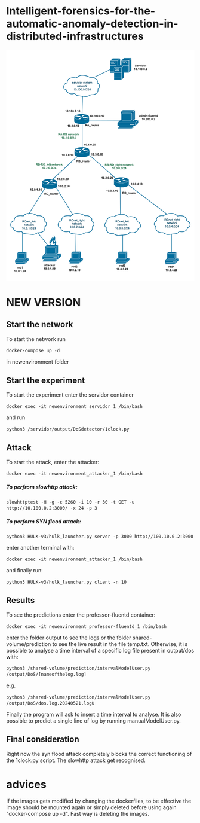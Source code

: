 # Intelligent-forensics-for-the-automatic-anomaly-detection-in-distributed-infrastructures

![architecture](./images/virtual.png)

# NEW VERSION

## Start the network

To start the network run
```
docker-compose up -d
```
in newenvironment folder
## Start the experiment

To start the experiment enter the servidor container
```
docker exec -it newenvironment_servidor_1 /bin/bash
```
and run
```
python3 /servidor/output/DoSdetector/1clock.py
```

## Attack

To start the attack, enter the attacker:
```
docker exec -it newenvironment_attacker_1 /bin/bash
```
##### To perfrom slowhttp attack:
```
slowhttptest -H -g -c 5260 -i 10 -r 30 -t GET -u http://10.100.0.2:3000/ -x 24 -p 3
```
##### To perform SYN flood attack:
```
python3 HULK-v3/hulk_launcher.py server -p 3000 http://100.10.0.2:3000
```
enter another terminal with:
```
docker exec -it newenvironment_attacker_1 /bin/bash
```
and finally run:

```
python3 HULK-v3/hulk_launcher.py client -n 10
```

## Results

To see the predictions enter the professor-fluentd container:
```
docker exec -it newenvironment_professor-fluentd_1 /bin/bash
```
enter the folder output to see the logs or the folder shared-volume/prediction to see the live result in the file temp.txt.
Otherwise, it is possible to analyse a time interval of a specific log file present in output/dos with:
```
python3 /shared-volume/prediction/intervalModelUser.py /output/DoS/[nameofthelog.log]
```
e.g.
```
python3 /shared-volume/prediction/intervalModelUser.py /output/DoS/dos.log.20240521.logù
```
Finally the program will ask to insert a time interval to analyse.
It is also possible to predict a single line of log by running manualModelUser.py.


## Final consideration
Right now the syn flood attack completely blocks the correct functioning of the 1clock.py script.
The slowhttp attack get recognised.








# advices
If the images gets modified by changing the dockerfiles, to be effective the image should be mounted again or simply deleted before using again "docker-compose up -d". Fast way is deleting the images.